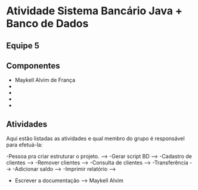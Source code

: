 # Atividade Sistema Bancário Java + Banco de Dados

## Equipe 5

## Componentes

- Maykell Alvim de França
-
-
-
-


## Atividades

Aqui estão listadas as atividades e qual membro do grupo é responsável para efetuá-la:

-Pessoa pra criar estruturar o projeto. -->
-Gerar script BD -->
-Cadastro de clientes -->
-Remover clientes -->
-Consulta de clientes -->
-Transferência -->
-Adicionar saldo -->
-Imprimir relatório -->
- Escrever a documentação --> Maykell Alvim
